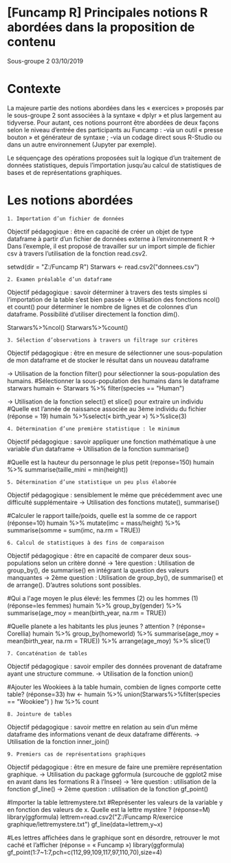 # [Funcamp R] Principales notions R abordées dans la proposition de contenu 
Sous-groupe 2
03/10/2019


# Contexte

La majeure partie des notions abordées dans les « exercices » proposés par le sous-groupe 2 sont associées à la syntaxe « dplyr » et plus largement au tidyverse. Pour autant, ces notions pourront être abordées de deux façons selon le niveau d’entrée des participants au Funcamp :
-via un outil « presse bouton » et générateur de syntaxe ;
-via un codage direct sous R-Studio ou dans un autre environnement (Jupyter par exemple).

Le séquençage des opérations proposées suit la logique d’un traitement de données statistiques, depuis l’importation jusqu’au calcul de statistiques de bases et de représentations graphiques.

# Les notions abordées

    1. Importation d’un fichier de données

Objectif pédagogique : être en capacité de créer un objet de type dataframe à partir d’un fichier de données externe à l’environnement R
→ Dans l’exemple, il est proposé de travailler sur un import simple de fichier csv à travers l’utilisation de la fonction read.csv2.

setwd(dir = "Z:/Funcamp R")
Starwars <- read.csv2("donnees.csv")


    2. Examen préalable d’un dataframe

Objectif pédagogique : savoir déterminer à travers des tests simples si l’importation de la table s’est bien passée
→ Utilisation des fonctions ncol() et count() pour déterminer le nombre de lignes et de colonnes d’un dataframe. Possibilité d’utiliser directement la fonction dim().

Starwars%>%ncol()
Starwars%>%count()

    3. Sélection d’observations à travers un filtrage sur critères

Objectif pédagogique : être en mesure de sélectionner une sous-population de mon dataframe et de stocker le résultat dans un nouveau dataframe

→ Utilisation de la fonction filter() pour sélectionner la sous-population des humains.
#Sélectionner la sous-population des humains dans le dataframe starwars 
humain <- Starwars %>% filter(species == "Human") 

→ Utilisation de la fonction select() et slice() pour extraire un individu
#Quelle est l’année de naissance associée au 3ème individu du fichier (réponse = 19)
humain %>%select(« birth_year ») %>%slice(3)


    4. Détermination d’une première statistique : le minimum

Objectif pédagogique : savoir appliquer une fonction mathématique à une variable d’un dataframe
→ Utilisation de la fonction summarise()

#Quelle est la hauteur du personnage le plus petit (reponse=150)
humain %>% summarise(taille_mini = min(height))

    5. Détermination d’une statistique un peu plus élaborée

Objectif pédagogique : sensiblement le même que précédemment avec une difficulté supplémentaire
→ Utilisation des fonctions mutate(), summarise()

#Calculer le rapport taille/poids, quelle est la somme de ce rapport (réponse=10) 
humain %>%  mutate(imc = mass/height) %>%   summarise(somme = sum(imc, na.rm = TRUE))

    6. Calcul de statistiques à des fins de comparaison

Objectif pédagogique : être en capacité de comparer deux sous-populations selon un critère donné
→ 1ère question : Utilisation de group_by(), de summarise() en intégrant la question des valeurs manquantes 
→ 2ème question : Utilisation de group_by(), de summarise() et de arrange(). D’autres solutions sont possibles.

#Qui a l'age moyen le plus élevé: les femmes (2) ou les hommes (1) (réponse=les femmes) 
humain %>% group_by(gender) %>% summarise(age_moy = mean(birth_year, na.rm = TRUE))

#Quelle planete a les habitants les plus jeunes ? attention ? (réponse= Corellia) 
humain %>% group_by(homeworld) %>% summarise(age_moy = mean(birth_year, na.rm = TRUE)) %>%
  arrange(age_moy) %>% slice(1)

    7. Concaténation de tables

Objectif pédagogique : savoir empiler des données provenant de dataframe ayant une structure commune.
→ Utilisation de la fonction union()

#Ajouter les Wookiees à la table humain, combien de lignes comporte cette table? (réponse=33)
hw <- humain %>% union(Starwars%>%filter(species == "Wookiee") ) 
hw %>% count

    8. Jointure de tables

Objectif pédagogique : savoir mettre en relation au sein d’un même dataframe des informations venant de deux dataframe différents.
→ Utilisation de la fonction inner_join()


    9. Premiers cas de représentations graphiques

Objectif pédagogique : être en mesure de faire une première représentation graphique.
→ Utilisation du package ggformula (surcouche de ggplot2 mise en avant dans les formations R à l’Insee)
	→ 1ère question : utilisation de la fonction gf_line() 
	→ 2ème question : utilisation de la fonction gf_point()

#Importer la table lettremystere.txt
#Représenter les valeurs de la variable y en fonction des valeurs de x. Quelle est la lettre mystère ? (réponse=M)
library(ggformula)
lettrem=read.csv2("Z:/Funcamp R/exercice graphique/lettremystere.txt")
gf_line(data=lettrem,y~x)

#Les lettres affichées dans le graphique sont en désordre, retrouver le mot caché et l’afficher (réponse = « Funcamp »)
library(ggformula)
gf_point(1:7~1:7,pch=c(112,99,109,117,97,110,70),size=4)
